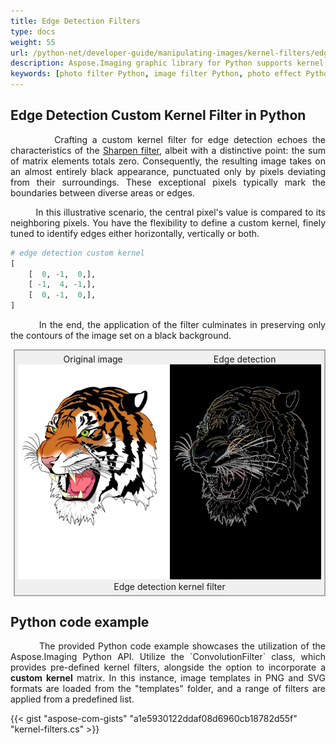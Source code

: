 ```yaml
---
title: Edge Detection Filters
type: docs
weight: 55
url: /python-net/developer-guide/manipulating-images/kernel-filters/edge-detection-filter/
description: Aspose.Imaging graphic library for Python supports kernel filters such as Edge Detection, as well as custom kernels.
keywords: [photo filter Python, image filter Python, photo effect Python, kernel filter, edge detection filter, kernel matrix, convolution operation, custom kernel filter]
---
```


## Edge Detection Custom Kernel Filter in Python

<p align='justify'>
&nbsp;&nbsp;&nbsp;&nbsp;&nbsp;&nbsp;&nbsp;&nbsp;
Crafting a custom kernel filter for edge detection echoes the characteristics of the <a href="../sharpen-filter/">Sharpen filter</a>, albeit with a distinctive point: the sum of matrix elements totals zero. Consequently, the resulting image takes on an almost entirely black appearance, punctuated only by pixels deviating from their surroundings. These exceptional pixels typically mark the boundaries between diverse areas or edges.
</p>

<p align='justify'>
&nbsp;&nbsp;&nbsp;&nbsp;&nbsp;&nbsp;&nbsp;&nbsp;
In this illustrative scenario, the central pixel's value is compared to its neighboring pixels. You have the flexibility to define a custom kernel, finely tuned to identify edges either horizontally, vertically or both.
</p>

```python
# edge detection custom kernel
[
    [  0, -1,  0,],
    [ -1,  4, -1,],
    [  0, -1,  0,],
]
```

<p align='justify'>
&nbsp;&nbsp;&nbsp;&nbsp;&nbsp;&nbsp;&nbsp;&nbsp;
In the end, the application of the filter culminates in preserving only the contours of the image set on a black background.
</p>

<style>
   .frame {
    border: 2px solid darkgray;
    padding: 5px;
    margin: 10px 0 5px 5px;
    background: #f0f0f0;
    align-items: center;
   }
   .marginauto {
    margin: 10px auto 20px;
    display: block;
   }
   .frame figcaption {
    margin: 0 auto;
    display: flex;
    flex-direction: row;
    justify-content: center;
   }
   .container {
    display: flex;
    flex-direction: row;
    align-items: center;
    justify-content: space-around;
   }
</style>

<figure class="frame">
<div class="container">
    <div>
        <figcaption>Original image</figcaption>
    </div>
    <div>
        <figcaption>Edge detection</figcaption>
    </div>
</div>
<div class="container">
    <div>
        <img src="../template-vector-svg.webp" alt="Original vector image" width="793"/>
    </div>
    <div>
        <img src="./edge-detection-kernel-filter-svg.webp" alt="Edge detection 3x3 custom kernel filter in Python" width="793" />
    </div>
</div>
<figcaption>Edge detection kernel filter</figcaption>
</figure>

## Python code example

<p align='justify'>
&nbsp;&nbsp;&nbsp;&nbsp;&nbsp;&nbsp;&nbsp;&nbsp;
The provided Python code example showcases the utilization of the Aspose.Imaging Python API. Utilize the `ConvolutionFilter` class, which provides pre-defined kernel filters, alongside the option to incorporate a <strong>custom kernel</strong> matrix. In this instance, image templates in PNG and SVG formats are loaded from the "templates" folder, and a range of filters are applied from a predefined list.
</p>

{{< gist "aspose-com-gists" "a1e5930122ddaf08d6960cb18782d55f" "kernel-filters.cs" >}}
